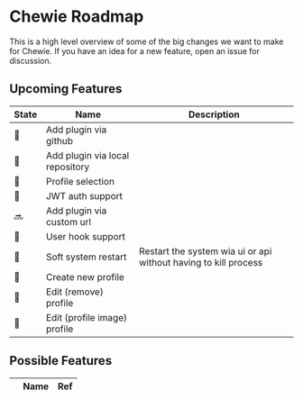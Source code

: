 # Chewie Roadmap

This is a high level overview of some of the big changes we want to make for
Chewie. If you have an idea for a new feature, open an issue for discussion.

## Upcoming Features

| State | Name | Description |
| ------ | ---- | ---- |
| :construction: | Add plugin via github | |
| :ship: | Add plugin via local repository | |
| :ship: | Profile selection | |
| :construction: | JWT auth support | |
| :soon: | Add plugin via custom url | |
| :ship: | User hook support | |
| :construction: | Soft system restart | Restart the system wia ui or api without having to kill process |
| :construction: | Create new profile | |
| :construction: | Edit (remove) profile | |
| :construction: | Edit (profile image) profile | |

## Possible Features

| | Name | Ref |
| ------ | ---- | --- |
